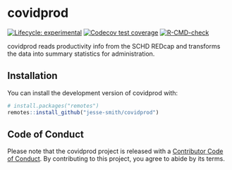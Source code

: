 
# covidprod

<!-- badges: start -->
[![Lifecycle: experimental](https://img.shields.io/badge/lifecycle-experimental-orange.svg)](https://www.tidyverse.org/lifecycle/#experimental)
[![Codecov test coverage](https://codecov.io/gh/jesse-smith/covidprod/branch/master/graph/badge.svg)](https://codecov.io/gh/jesse-smith/covidprod?branch=master)
[![R-CMD-check](https://github.com/jesse-smith/covidprod/workflows/R-CMD-check/badge.svg)](https://github.com/jesse-smith/covidprod/actions)
<!-- badges: end -->

covidprod reads productivity info from the SCHD REDcap and transforms the data
into summary statistics for administration.

## Installation

You can install the development version of covidprod with:

``` r
# install.packages("remotes")
remotes::install_github("jesse-smith/covidprod")
```

## Code of Conduct
  
Please note that the covidprod project is released with a [Contributor Code of Conduct](https://contributor-covenant.org/version/2/0/CODE_OF_CONDUCT.html).
By contributing to this project, you agree to abide by its terms.
